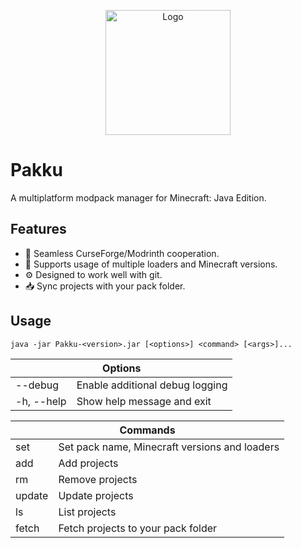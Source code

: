 <p align="center"><img src="https://github.com/juraj-hrivnak/Pakku/assets/71150936/654fa8b3-9e20-4717-ae6d-a0b244128bea" alt="Logo" width="200"></p>

# Pakku

A multiplatform modpack manager for Minecraft: Java Edition.

## Features

- 🧬 Seamless CurseForge/Modrinth cooperation.
- 🤝 Supports usage of multiple loaders and Minecraft versions.
- ⚙️ Designed to work well with git.
- 📥 Sync projects with your pack folder.

## Usage

```
java -jar Pakku-<version>.jar [<options>] <command> [<args>]...
```

<table>
<thead>
  <tr>
    <th colspan="2">Options</th>
  </tr>
</thead>
<tbody>
  <tr>
    <td>--debug</td>
    <td>Enable additional debug logging</td>
  </tr>
  <tr>
    <td>-h, --help</td>
    <td>Show help message and exit</td>
  </tr>
</tbody>
</table>
<table>
<thead>
  <tr>
    <th colspan="2">Commands</th>
  </tr>
</thead>
<tbody>
  <tr>
    <td>set</td>
    <td>Set pack name, Minecraft versions and loaders</td>
  </tr>
  <tr>
    <td>add</td>
    <td>Add projects</td>
  </tr>
  <tr>
    <td>rm</td>
    <td>Remove projects</td>
  </tr>
  <tr>
    <td>update</td>
    <td>Update projects</td>
  </tr>
  <tr>
    <td>ls</td>
    <td>List projects</td>
  </tr>
  <tr>
    <td>fetch</td>
    <td>Fetch projects to your pack folder</td>
  </tr>
</tbody>
</table>
